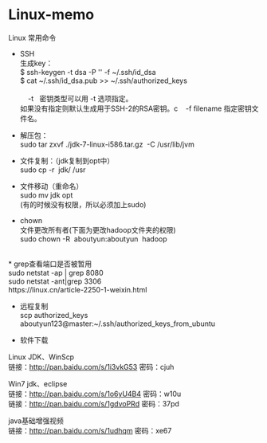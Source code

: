 # Linux-memo

Linux 常用命令

* SSH  <br>
生成key：  <br>
$ ssh-keygen -t dsa -P '' -f ~/.ssh/id_dsa  <br>
$ cat ~/.ssh/id_dsa.pub >> ~/.ssh/authorized_keys  <br>
  <br>
    -t   密钥类型可以用 -t 选项指定。  <br>
          如果没有指定则默认生成用于SSH-2的RSA密钥。c
   -f filename 指定密钥文件名。  <br>

* 解压包： <br>
sudo tar zxvf ./jdk-7-linux-i586.tar.gz  -C /usr/lib/jvm <br>
* 文件复制：（jdk复制到opt中） <br>
sudo cp -r  jdk/ /usr <br>
* 文件移动（重命名） <br>
sudo mv jdk opt <br>
(有的时候没有权限，所以必须加上sudo) <br>

* chown <br>
文件更改所有者(下面为更改hadoop文件夹的权限) <br>
sudo chown -R  aboutyun:aboutyun  hadoop <br>
 <br>
* grep查看端口是否被暂用 <br>
sudo netstat -ap | grep 8080 <br>
sudo netstat -ant|grep 3306 <br>
https://linux.cn/article-2250-1-weixin.html <br>

* 远程复制 <br>
scp authorized_keys aboutyun123@master:~/.ssh/authorized_keys_from_ubuntu <br>

* 软件下载 <br>

Linux JDK、WinScp <br>
链接：http://pan.baidu.com/s/1i3vkG53 密码：cjuh <br>

Win7 jdk、eclipse <br>
链接：http://pan.baidu.com/s/1o6yU4B4 密码：w10u <br>
链接：http://pan.baidu.com/s/1gdvoPRd 密码：37pd <br>

java基础增强视频 <br>
链接：http://pan.baidu.com/s/1udhqm 密码：xe67 <br>


